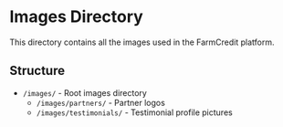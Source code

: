 # Images Directory

This directory contains all the images used in the FarmCredit platform.

## Structure

- `/images/` - Root images directory
  - `/images/partners/` - Partner logos
  - `/images/testimonials/` - Testimonial profile pictures
